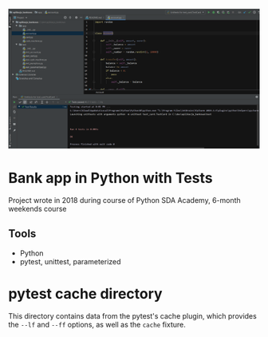 
![cover](https://github.com/KlaudiaGolebiowska/aplikacja_bankowa/blob/master/Capture.PNG)


# Bank app in Python with Tests

Project wrote in 2018 during course of Python SDA Academy, 6-month weekends course
## Tools
 - Python
 - pytest, unittest, parameterized

# pytest cache directory #

This directory contains data from the pytest's cache plugin,
which provides the `--lf` and `--ff` options, as well as the `cache` fixture.
